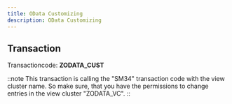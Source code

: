 ```yaml
---
title: OData Customizing
description: OData Customizing
---
```


## Transaction

Transactioncode: **ZODATA_CUST**

::note
This transaction is calling the "SM34" transaction code with the view cluster name.
So make sure, that you have the permissions to change entries in the view cluster "ZODATA_VC".
::
